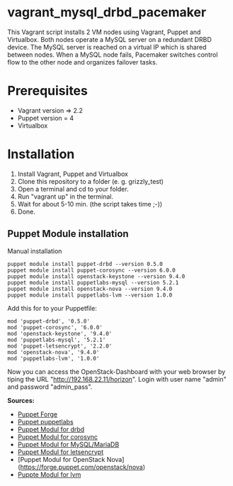 # vagrant_mysql_drbd_pacemaker

This Vagrant script installs 2 VM nodes using Vagrant, Puppet and Virtualbox. 
Both nodes operate a MySQL server on a redundant DRBD device. 
The MySQL server is reached on a virtual IP which is shared between nodes. 
When a MySQL node fails, Pacemaker switches control flow to the other node and organizes failover tasks.

# Prerequisites
- Vagrant version => 2.2
- Puppet version = 4 
- Virtualbox

# Installation

1. Install Vagrant, Puppet and Virtualbox
2. Clone this repository to a folder (e. g. grizzly_test)
3. Open a terminal and cd to your folder.
4. Run "vagrant up" in the terminal.
5. Wait for about 5-10 min. (the script takes time ;-))
6. Done.

## Puppet Module installation

Manual installation

```
puppet module install puppet-drbd --version 0.5.0
puppet module install puppet-corosync --version 6.0.0
puppet module install openstack-keystone --version 9.4.0
puppet module install puppetlabs-mysql --version 5.2.1
puppet module install openstack-nova --version 9.4.0
puppet module install puppetlabs-lvm --version 1.0.0

```

Add this for to your Puppetfile: 
```
mod 'puppet-drbd', '0.5.0'
mod 'puppet-corosync', '6.0.0'
mod 'openstack-keystone', '9.4.0'
mod 'puppetlabs-mysql', '5.2.1'
mod 'puppet-letsencrypt', '2.2.0'
mod 'openstack-nova', '9.4.0'
mod 'puppetlabs-lvm', '1.0.0'

```

Now you can access the OpenStack-Dashboard with your web browser by tiping the URL "http://192.168.22.11/horizon".
Login with user name "admin" and password "admin_pass".

**Sources:**
* [Puppet Forge](https://forge.puppet.com/)
* [Puppet puppetlabs](https://puppet.com)
* [Puppet Modul for drbd ](https://forge.puppet.com/puppet/drbd)
* [Puppet Modul for corosync ](https://forge.puppet.com/puppet/corosync)
* [Puppet Modul for MySQL/MariaDB](https://forge.puppet.com/puppetlabs/mysql)
* [Puppet Modul for letsencrypt](https://forge.puppet.com/puppet/letsencrypt )
* [Puppet Modul for OpenStack Nova] (https://forge.puppet.com/openstack/nova)
* [Puppte Modul for lvm ](https://forge.puppet.com/puppetlabs/lvm)